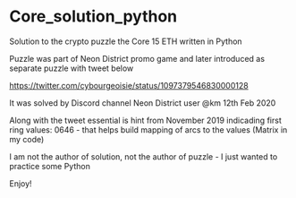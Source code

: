 # Core_solution_python
Solution to the crypto puzzle the Core 15 ETH written in Python

Puzzle was part of Neon District promo game and later introduced as separate puzzle with tweet below

https://twitter.com/cybourgeoisie/status/1097379546830000128

It was solved by Discord channel Neon District user @km 12th Feb 2020

Along with the tweet essential is hint from November 2019 indicading first ring values: 0646 - that helps build mapping of arcs to the values (Matrix in my code)

I am not the author of solution, not the author of puzzle - I just wanted to practice some Python

Enjoy!
